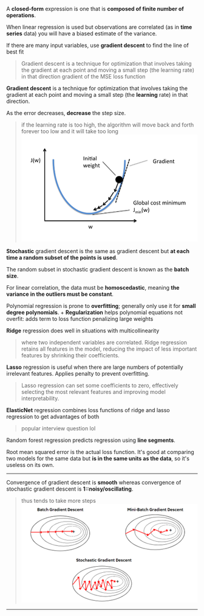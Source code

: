 A **closed-form** expression is one that is **composed of finite number of operations**.

When linear regression is used but observations are correlated (as in **time series** data) you will have a biased estimate of the variance.

If there are many input variables, use **gradient descent** to find the line of best fit
> Gradient descent is a technique for optimization that involves taking the gradient at each point and moving a small step (the learning rate) in that direction
> gradient of the MSE loss function

**Gradient descent** is a technique for optimization that involves taking the gradient at each point and moving a small step (the **learning** rate) in that direction.

As the error decreases, **decrease** the step size.
> if the learning rate is too high, the algorithm will move back and forth forever
> too low and it will take too long
> ![](z_attachments/Pasted%20image%2020250408142727.png)

**Stochastic** gradient descent is the same as gradient descent but **at each time a random subset of the points is used**.

The random subset in stochastic gradient descent is known as the **batch size**.

For linear correlation, the data must be **homoscedastic**, meaning **the variance in the outliers must be constant**.

Polynomial regression is prone to **overfitting**; generally only use it for **small degree polynomials**. 
+
**Regularization** helps polynomial equations not overfit: adds term to loss function penalizing large weights

**Ridge** regression does well in situations with multicollinearity
> where two independent variables are correlated.
> Ridge regression retains all features in the model, reducing the impact of less important features by shrinking their coefficients.	

**Lasso** regression is useful when there are large numbers of potentially irrelevant features. Applies penalty to prevent overfitting.
> Lasso regression can set some coefficients to zero, effectively selecting the most relevant features and improving model interpretability.

**ElasticNet** regression combines loss functions of ridge and lasso regression to get advantages of both
> popular interview question lol

Random forest regression predicts regression using **line segments**.

Root mean squared error is the actual loss function.
It's good at comparing two models for the same data but **is in the same units as the data**, so it's useless on its own.

***

Convergence of gradient descent is **smooth** whereas convergence of stochastic gradient descent is **1::noisy/oscillating**. 
> thus tends to take more steps
> ![](z_attachments/Pasted%20image%2020250518152651.png)
***
